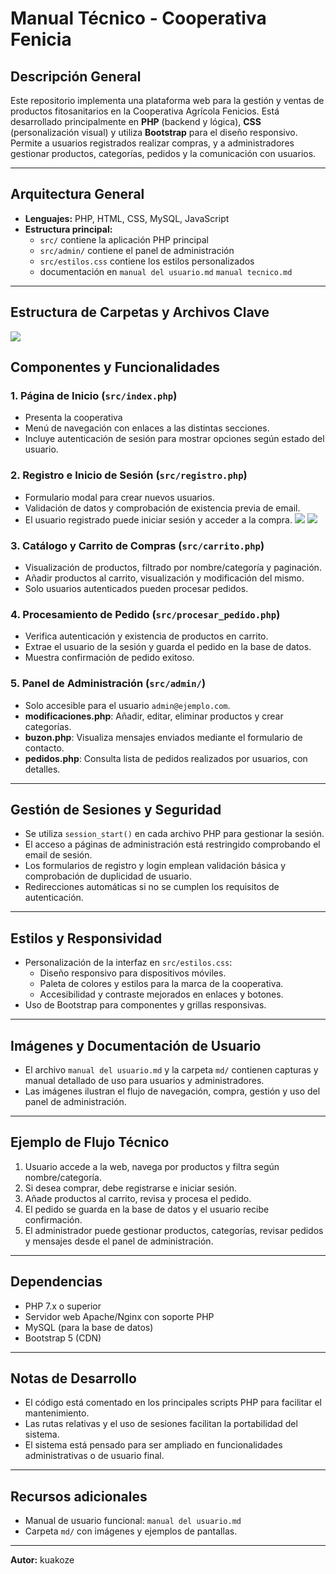 # Manual Técnico - Cooperativa Fenicia

## Descripción General

Este repositorio implementa una plataforma web para la gestión y ventas de productos fitosanitarios en la Cooperativa Agrícola Fenicios. Está desarrollado principalmente en **PHP** (backend y lógica), **CSS** (personalización visual) y utiliza **Bootstrap** para el diseño responsivo. Permite a usuarios registrados realizar compras, y a administradores gestionar productos, categorías, pedidos y la comunicación con usuarios.

---

## Arquitectura General

- **Lenguajes:** PHP, HTML, CSS, MySQL, JavaScript
- **Estructura principal:**
  - `src/` contiene la aplicación PHP principal
  - `src/admin/` contiene el panel de administración
  - `src/estilos.css` contiene los estilos personalizados
  - documentación en `manual del usuario.md` `manual tecnico.md`

---

## Estructura de Carpetas y Archivos Clave    
![](md/estructuracarpetas.png)    

## Componentes y Funcionalidades

### 1. Página de Inicio (`src/index.php`)
- Presenta la cooperativa
- Menú de navegación con enlaces a las distintas secciones.
- Incluye autenticación de sesión para mostrar opciones según estado del usuario.

### 2. Registro e Inicio de Sesión (`src/registro.php`)
- Formulario modal para crear nuevos usuarios.
- Validación de datos y comprobación de existencia previa de email.
- El usuario registrado puede iniciar sesión y acceder a la compra. 
![](md/registrophp.png)
![](md/registrophp2.png)   


### 3. Catálogo y Carrito de Compras (`src/carrito.php`)
- Visualización de productos, filtrado por nombre/categoría y paginación.
- Añadir productos al carrito, visualización y modificación del mismo.
- Solo usuarios autenticados pueden procesar pedidos.

### 4. Procesamiento de Pedido (`src/procesar_pedido.php`)
- Verifica autenticación y existencia de productos en carrito.
- Extrae el usuario de la sesión y guarda el pedido en la base de datos.
- Muestra confirmación de pedido exitoso.

### 5. Panel de Administración (`src/admin/`)
- Solo accesible para el usuario `admin@ejemplo.com`.
- **modificaciones.php**: Añadir, editar, eliminar productos y crear categorías.
- **buzon.php**: Visualiza mensajes enviados mediante el formulario de contacto.
- **pedidos.php**: Consulta lista de pedidos realizados por usuarios, con detalles.

---

## Gestión de Sesiones y Seguridad

- Se utiliza `session_start()` en cada archivo PHP para gestionar la sesión.
- El acceso a páginas de administración está restringido comprobando el email de sesión.
- Los formularios de registro y login emplean validación básica y comprobación de duplicidad de usuario.
- Redirecciones automáticas si no se cumplen los requisitos de autenticación.

---

## Estilos y Responsividad

- Personalización de la interfaz en `src/estilos.css`:
  - Diseño responsivo para dispositivos móviles.
  - Paleta de colores y estilos para la marca de la cooperativa.
  - Accesibilidad y contraste mejorados en enlaces y botones.
- Uso de Bootstrap para componentes y grillas responsivas.

---

## Imágenes y Documentación de Usuario

- El archivo `manual del usuario.md` y la carpeta `md/` contienen capturas y manual detallado de uso para usuarios y administradores.
- Las imágenes ilustran el flujo de navegación, compra, gestión y uso del panel de administración.

---

## Ejemplo de Flujo Técnico

1. Usuario accede a la web, navega por productos y filtra según nombre/categoría.
2. Si desea comprar, debe registrarse e iniciar sesión.
3. Añade productos al carrito, revisa y procesa el pedido.
4. El pedido se guarda en la base de datos y el usuario recibe confirmación.
5. El administrador puede gestionar productos, categorías, revisar pedidos y mensajes desde el panel de administración.

---

## Dependencias

- PHP 7.x o superior
- Servidor web Apache/Nginx con soporte PHP
- MySQL (para la base de datos)
- Bootstrap 5 (CDN)

---

## Notas de Desarrollo

- El código está comentado en los principales scripts PHP para facilitar el mantenimiento.
- Las rutas relativas y el uso de sesiones facilitan la portabilidad del sistema.
- El sistema está pensado para ser ampliado en funcionalidades administrativas o de usuario final.

---

## Recursos adicionales

- Manual de usuario funcional: `manual del usuario.md`
- Carpeta `md/` con imágenes y ejemplos de pantallas.

---

**Autor:** kuakoze 